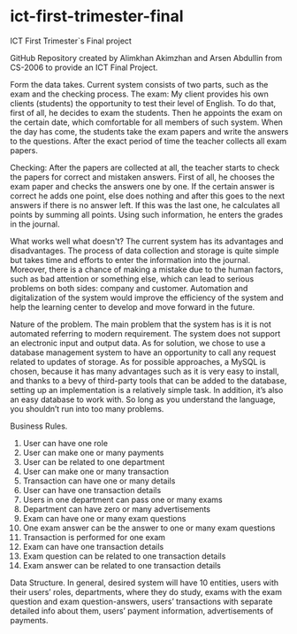 # ict-first-trimester-final
ICT First Trimester`s Final project

GitHub Repository created by Alimkhan Akimzhan and Arsen Abdullin from CS-2006 to provide an ICT Final Project.

Form the data takes.
Current system consists of two parts, such as the exam and the checking process.
The exam:   My client provides his own clients (students) the opportunity to test their level of English. 
To do that, first of all, he decides to exam the students. Then he appoints the exam on the certain date, 
which comfortable for all members of such system. When the day has come, the students take the exam papers 
and write the answers to the questions. After the exact period of time the teacher collects all exam papers.

Checking:   After the papers are collected at all, the teacher starts to check the papers for correct and 
mistaken answers. First of all, he chooses the exam paper and checks the answers one by one. If the certain answer 
is correct he adds one point, else does nothing and after this goes to the next answers if there is no answer 
left. If this was the last one, he calculates all points by summing all points. Using such information, he 
enters the grades in the journal.

What works well what doesn't?
The current system has its advantages and disadvantages. The process of data collection and storage is quite simple but takes time and efforts to enter the information into the journal. Moreover, there is a chance of making a mistake due to the human factors, such as bad attention or something else, which can lead to serious problems on both sides: company and customer. Automation and digitalization of the system would improve the efficiency of the system and help the learning center to develop and move forward in the future.


Nature of the problem.
The main problem that the system has is it is not automated referring to modern requirement. 
The system does not support an electronic input and output data. 
As for solution, we chose to use a database management system to have an opportunity to call any request related to updates of storage. 
As for possible approaches, a MySQL is chosen, because it has many advantages such as it is very easy to install, 
and thanks to a bevy of third-party tools that can be added to the database, setting up an implementation is 
a relatively simple task. In addition, it’s also an easy database to work with. So long as you understand the 
language, you shouldn’t run into too many problems.

Business Rules.
1. User can have one role
2. User can make one or many payments
3. User can be related to one department
4. User can make one or many transaction
5. Transaction can have one or many details
6. User can have one transaction details
7. Users in one department can pass one or many exams
8. Department can have zero or many advertisements
9. Exam can have one or many exam questions
10. One exam answer can be the answer to one or many exam questions
11. Transaction is performed for one exam
12. Exam can have one transaction details
13. Exam question can be related to one transaction details
14. Exam answer can be related to one transaction details

Data Structure.
In general, desired system will have 10 entities, users with their users’ roles, departments, where they do study, exams with the exam question and exam question-answers, users’ transactions with separate detailed info about them, users’ payment information, advertisements of payments.
